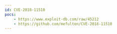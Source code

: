 ```yaml
---
id: CVE-2018-11510
pocs:
    - https://www.exploit-db.com/raw/45212
    - https://github.com/mefulton/CVE-2018-11510
---
```

